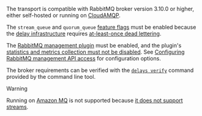The transport is compatible with RabbitMQ broker version 3.10.0 or higher, either self-hosted or running on [CloudAMQP](https://www.cloudamqp.com/).

The `stream_queue` and `quorum_queue` [feature flags](https://www.rabbitmq.com/feature-flags.html) must be enabled because the [delay infrastructure](delayed-delivery.md) requires [at-least-once dead lettering](https://blog.rabbitmq.com/posts/2022/03/at-least-once-dead-lettering/).

The [RabbitMQ management plugin](https://www.rabbitmq.com/docs/management) must be enabled, and the plugin's [statistics and metrics collection must not be disabled](https://www.rabbitmq.com/docs/management#disable-stats). See [Configuring RabbitMQ management API access](connection-settings.md#configuring-rabbitmq-management-api-access) for configuration options.

The broker requirements can be verified with the [`delays verify`](operations-scripting.md#delays-verify) command provided by the command line tool.

> [!WARNING]
> Running on [Amazon MQ](https://aws.amazon.com/amazon-mq/) is not supported because [it does not support streams](https://docs.aws.amazon.com/amazon-mq/latest/developer-guide/best-practices-rabbitmq.html).
